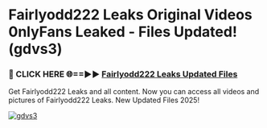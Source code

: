# Fairlyodd222 Leaks Original Videos 0nlyFans Leaked - Files Updated! (gdvs3)

<h3>🔴 CLICK HERE 🌐==►► <a href="https://tinyurl.com/2wckxsce" rel="nofollow">Fairlyodd222 Leaks Updated Files</a></h3>

Get Fairlyodd222 Leaks and all content. Now you can access all videos and pictures of Fairlyodd222 Leaks. New Updated Files 2025!

[![gdvs3](https://i.imgur.com/AFduVYN.gif)](https://tinyurl.com/2wckxsce)
